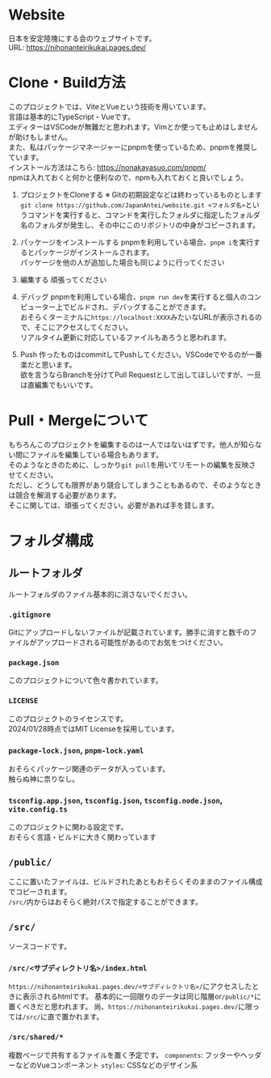 # Website

日本を安定陸塊にする会のウェブサイトです。  
URL: https://nihonanteirikukai.pages.dev/

# Clone・Build方法
このプロジェクトでは、ViteとVueという技術を用いています。  
言語は基本的にTypeScript・Vueです。  
エディターはVSCodeが無難だと思われます。Vimとか使っても止めはしませんが助けもしません。  
また、私はパッケージマネージャーにpnpmを使っているため、pnpmを推奨しています。  
インストール方法はこちら: https://nonakayasuo.com/pnpm/  
npmは入れておくと何かと便利なので、npmも入れておくと良いでしょう。

1. プロジェクトをCloneする
※ Gitの初期設定などは終わっているものとします
```git clone https://github.com/JapanAntei/website.git <フォルダ名>```というコマンドを実行すると、コマンドを実行したフォルダに指定したフォルダ名のフォルダが発生し、その中にこのリポジトリの中身がコピーされます。

2. パッケージをインストールする
pnpmを利用している場合、```pnpm i```を実行するとパッケージがインストールされます。  
パッケージを他の人が追加した場合も同じように行ってください

3. 編集する
頑張ってください

4. デバッグ
pnpmを利用している場合、```pnpm run dev```を実行すると個人のコンピューター上でビルドされ、デバッグすることができます。  
おそらくターミナルに`https://localhost:XXXX`みたいなURLが表示されるので、そこにアクセスしてください。  
リアルタイム更新に対応しているファイルもあろうと思われます。

5. Push
作ったものはcommitしてPushしてください。VSCodeでやるのが一番楽だと思います。  
欲を言うならBranchを分けてPull Requestとして出してほしいですが、一旦は直編集でもいいです。

# Pull・Mergeについて
もちろんこのプロジェクトを編集するのは一人ではないはずです。他人が知らない間にファイルを編集している場合もあります。  
そのようなときのために、しっかり`git pull`を用いてリモートの編集を反映させてください。  
ただし、どうしても限界があり競合してしまうこともあるので、そのようなときは競合を解消する必要があります。  
そこに関しては、頑張ってください。必要があれば手を貸します。

# フォルダ構成
## ルートフォルダ
ルートフォルダのファイル基本的に消さないでください。
### `.gitignore`
Gitにアップロードしないファイルが記載されています。勝手に消すと数千のファイルがアップロードされる可能性があるのでお気をつけください。

### `package.json`
このプロジェクトについて色々書かれています。

### `LICENSE`
このプロジェクトのライセンスです。  
2024/01/28時点ではMIT Licenseを採用しています。

### `package-lock.json`, `pnpm-lock.yaml`
おそらくパッケージ関連のデータが入っています。  
触らぬ神に祟りなし。

### `tsconfig.app.json`, `tsconfig.json`, `tsconfig.node.json`, `vite.config.ts`
このプロジェクトに関わる設定です。  
おそらく言語・ビルドに大きく関わっています

## `/public/`
ここに置いたファイルは、ビルドされたあともおそらくそのままのファイル構成でコピーされます。  
`/src/`内からはおそらく絶対パスで指定することができます。

## `/src/`
ソースコードです。
### `/src/<サブディレクトリ名>/index.html`
`https://nihonanteirikukai.pages.dev/<サブディレクトリ名>/`にアクセスしたときに表示されるhtmlです。
基本的に一回限りのデータは同じ階層or`/public/*`に置くべきだと思われます。
尚、`https://nihonanteirikukai.pages.dev/`に限っては`/src/`に直で置かれます。
### `/src/shared/*`
複数ページで共有するファイルを置く予定です。
`components`: フッターやヘッダーなどのVueコンポーネント
`styles`: CSSなどのデザイン系